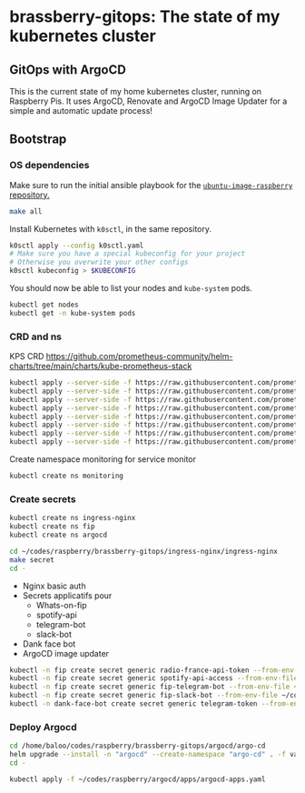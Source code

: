 # brassberry-gitops: The state of my kubernetes cluster

## GitOps with ArgoCD

This is the current state of my home kubernetes cluster, running on Raspberry Pis. It uses ArgoCD, Renovate and ArgoCD Image Updater for a simple and automatic update process!

## Bootstrap

### OS dependencies

Make sure to run the initial ansible playbook for the [`ubuntu-image-raspberry` repository.](https://github.com/dixneuf19/ubuntu-image-raspberry)

```bash
make all
```

Install Kubernetes with `k0sctl`, in the same repository.

```bash
k0sctl apply --config k0sctl.yaml
# Make sure you have a special kubeconfig for your project
# Otherwise you overwrite your other configs
k0sctl kubeconfig > $KUBECONFIG
```

You should now be able to list your nodes and `kube-system` pods.

```bash
kubectl get nodes
kubectl get -n kube-system pods
```

### CRD and ns

KPS CRD <https://github.com/prometheus-community/helm-charts/tree/main/charts/kube-prometheus-stack>

```bash
kubectl apply --server-side -f https://raw.githubusercontent.com/prometheus-operator/prometheus-operator/v0.55.0/example/prometheus-operator-crd/monitoring.coreos.com_alertmanagerconfigs.yaml
kubectl apply --server-side -f https://raw.githubusercontent.com/prometheus-operator/prometheus-operator/v0.55.0/example/prometheus-operator-crd/monitoring.coreos.com_alertmanagers.yaml
kubectl apply --server-side -f https://raw.githubusercontent.com/prometheus-operator/prometheus-operator/v0.55.0/example/prometheus-operator-crd/monitoring.coreos.com_podmonitors.yaml
kubectl apply --server-side -f https://raw.githubusercontent.com/prometheus-operator/prometheus-operator/v0.55.0/example/prometheus-operator-crd/monitoring.coreos.com_probes.yaml
kubectl apply --server-side -f https://raw.githubusercontent.com/prometheus-operator/prometheus-operator/v0.55.0/example/prometheus-operator-crd/monitoring.coreos.com_prometheuses.yaml
kubectl apply --server-side -f https://raw.githubusercontent.com/prometheus-operator/prometheus-operator/v0.55.0/example/prometheus-operator-crd/monitoring.coreos.com_prometheusrules.yaml
kubectl apply --server-side -f https://raw.githubusercontent.com/prometheus-operator/prometheus-operator/v0.55.0/example/prometheus-operator-crd/monitoring.coreos.com_servicemonitors.yaml
kubectl apply --server-side -f https://raw.githubusercontent.com/prometheus-operator/prometheus-operator/v0.55.0/example/prometheus-operator-crd/monitoring.coreos.com_thanosrulers.yaml
```

Create namespace monitoring for service monitor

```bash
kubectl create ns monitoring
```

### Create secrets

```bash
kubectl create ns ingress-nginx
kubectl create ns fip
kubectl create ns argocd
```

```bash
cd ~/codes/raspberry/brassberry-gitops/ingress-nginx/ingress-nginx
make secret
cd -
```

- Nginx basic auth
- Secrets applicatifs pour
  - Whats-on-fip
  - spotify-api
  - telegram-bot
  - slack-bot
- Dank face bot
- ArgoCD image updater

```bash
kubectl -n fip create secret generic radio-france-api-token --from-env-file ~/codes/python/whats-on-fip/.secret                                                                               
kubectl -n fip create secret generic spotify-api-access --from-env-file ~/codes/python/spotify-api/.secret
kubectl -n fip create secret generic fip-telegram-bot --from-env-file ~/codes/python/fip-telegram-bot/.secret
kubectl -n fip create secret generic fip-slack-bot --from-env-file ~/codes/python/fip-slack-bot/.secret
kubectl -n dank-face-bot create secret generic telegram-token --from-env-file ~/codes/python/dank-face-bot/.secret
```

### Deploy Argocd

```bash
cd /home/baloo/codes/raspberry/brassberry-gitops/argocd/argo-cd
helm upgrade --install -n "argocd" --create-namespace "argo-cd" . -f values.yaml
cd -
```

```bash
kubectl apply -f ~/codes/raspberry/argocd/apps/argocd-apps.yaml
```
